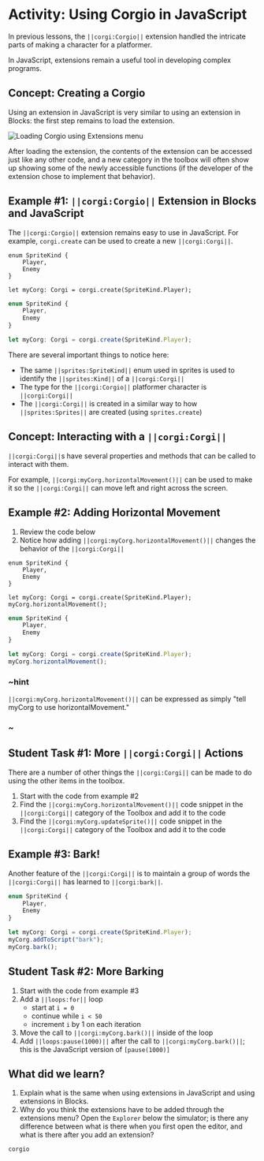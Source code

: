 # Activity: Using Corgio in JavaScript

In previous lessons, the ``||corgi:Corgio||`` extension handled the intricate parts of making a character for a platformer.

In JavaScript, extensions remain a useful tool in developing complex programs.

## Concept: Creating a Corgio

Using an extension in JavaScript is very similar to using an extension in Blocks: the first step remains to load the extension.

![Loading Corgio using Extensions menu](/static/courses/csintro3/orientation/loading-extension.gif)

After loading the extension, the contents of the extension can be accessed just like any other code, and a new category in the toolbox will often show up showing some of the newly accessible functions (if the developer of the extension chose to implement that behavior).

## Example #1: ``||corgi:Corgio||`` Extension in Blocks and JavaScript

The ``||corgi:Corgio||`` extension remains easy to use in JavaScript. For example, ``corgi.create`` can be used to create a new ``||corgi:Corgi||``.

```blocks
enum SpriteKind {
    Player,
    Enemy
}

let myCorg: Corgi = corgi.create(SpriteKind.Player);
```

```typescript
enum SpriteKind {
    Player,
    Enemy
}

let myCorg: Corgi = corgi.create(SpriteKind.Player);
```

There are several important things to notice here:

* The same ``||sprites:SpriteKind||`` enum used in sprites is used to identify the ``||sprites:Kind||`` of a ``||corgi:Corgi||``
* The type for the ``||corgi:Corgio||`` platformer character is ``||corgi:Corgi||``
* The ``||corgi:Corgi||`` is created in a similar way to how ``||sprites:Sprites||`` are created (using ``sprites.create``)

## Concept: Interacting with a ``||corgi:Corgi||``

``||corgi:Corgi||``s have several properties and methods that can be called to interact with them.

For example, ``||corgi:myCorg.horizontalMovement()||`` can be used to make it so the ``||corgi:Corgi||`` can move left and right across the screen.

## Example #2: Adding Horizontal Movement

1. Review the code below
2. Notice how adding ``||corgi:myCorg.horizontalMovement()||`` changes the behavior of the ``||corgi:Corgi||``

```blocks
enum SpriteKind {
    Player,
    Enemy
}

let myCorg: Corgi = corgi.create(SpriteKind.Player);
myCorg.horizontalMovement();
```

```typescript
enum SpriteKind {
    Player,
    Enemy
}

let myCorg: Corgi = corgi.create(SpriteKind.Player);
myCorg.horizontalMovement();
```

### ~hint

``||corgi:myCorg.horizontalMovement()||`` can be expressed as simply "tell myCorg to use horizontalMovement."

### ~

## Student Task #1: More ``||corgi:Corgi||`` Actions

There are a number of other things the ``||corgi:Corgi||`` can be made to do using the other items in the toolbox.

1. Start with the code from example #2
2. Find the ``||corgi:myCorg.horizontalMovement()||`` code snippet in the ``||corgi:Corgi||`` category of the Toolbox and add it to the code
3. Find the ``||corgi:myCorg.updateSprite()||`` code snippet in the ``||corgi:Corgi||`` category of the Toolbox and add it to the code

## Example #3: Bark!

Another feature of the ``||corgi:Corgi||`` is to maintain a group of words the ``||corgi:Corgi||`` has learned to ``||corgi:bark||``. 

```typescript
enum SpriteKind {
    Player,
    Enemy
}

let myCorg: Corgi = corgi.create(SpriteKind.Player);
myCorg.addToScript("bark");
myCorg.bark();
```

## Student Task #2: More Barking

1. Start with the code from example #3
2. Add a ``||loops:for||`` loop
    * start at ``i = 0``
    * continue while ``i < 50``
    * increment ``i`` by 1 on each iteration
3. Move the call to ``||corgi:myCorg.bark()||`` inside of the loop
4. Add ``||loops:pause(1000)||`` after the call to ``||corgi:myCorg.bark()||``; this is the JavaScript version of ``[pause(1000)]``

## What did we learn?

1. Explain what is the same when using extensions in JavaScript and using extensions in Blocks.
2. Why do you think the extensions have to be added through the extensions menu? Open the ``Explorer`` below the simulator; is there any difference between what is there when you first open the editor, and what is there after you add an extension?


```package
corgio
```
